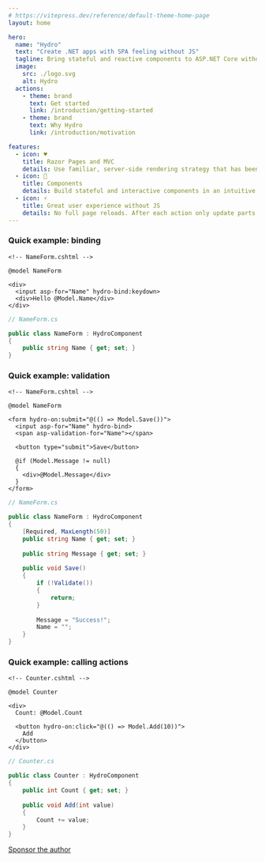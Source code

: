 ```yaml
---
# https://vitepress.dev/reference/default-theme-home-page
layout: home

hero:
  name: "Hydro"
  text: "Create .NET apps with SPA feeling without JS"
  tagline: Bring stateful and reactive components to ASP.NET Core without writing JavaScript
  image:
    src: ./logo.svg
    alt: Hydro
  actions:
    - theme: brand
      text: Get started
      link: /introduction/getting-started
    - theme: brand
      text: Why Hydro
      link: /introduction/motivation

features:
  - icon: ♥️
    title: Razor Pages and MVC
    details: Use familiar, server-side rendering strategy that has been a foundation of .NET web development for many years.
  - icon: 🧩️
    title: Components
    details: Build stateful and interactive components in an intuitive way, and use them in your Razor Pages or MVC views.
  - icon: ⚡️
    title: Great user experience without JS
    details: No full page reloads. After each action only update parts of the page that changed. No writing JavaScript required, but possible if needed.
---
```


<style scoped>
@import './home-layout-wrapper.css';
</style>

<div class="vp-doc home-wrapper">

### Quick example: binding

```razor
<!-- NameForm.cshtml -->

@model NameForm

<div>
  <input asp-for="Name" hydro-bind:keydown>
  <div>Hello @Model.Name</div>
</div>
```

```c#
// NameForm.cs

public class NameForm : HydroComponent
{
    public string Name { get; set; }
}
```

### Quick example: validation

```razor
<!-- NameForm.cshtml -->

@model NameForm

<form hydro-on:submit="@(() => Model.Save())">
  <input asp-for="Name" hydro-bind>
  <span asp-validation-for="Name"></span>
  
  <button type="submit">Save</button>
  
  @if (Model.Message != null)
  {
    <div>@Model.Message</div>
  }
</form>
```

```c#
// NameForm.cs

public class NameForm : HydroComponent
{
    [Required, MaxLength(50)]
    public string Name { get; set; }
    
    public string Message { get; set; }
    
    public void Save()
    {
        if (!Validate())
        {
            return;
        }
        
        Message = "Success!";
        Name = "";
    }
}
```

### Quick example: calling actions

```razor
<!-- Counter.cshtml -->

@model Counter

<div>
  Count: @Model.Count
  
  <button hydro-on:click="@(() => Model.Add(10))">
    Add
  </button>
</div>
```

```c#
// Counter.cs

public class Counter : HydroComponent
{
    public int Count { get; set; }
    
    public void Add(int value)
    {
        Count += value;
    }
}
```

<div class="sponsoring">
    <a class="sponsor" href="https://github.com/sponsors/kjeske" target="_blank" rel="noreferrer">Sponsor the author</a>
</div>

</div>